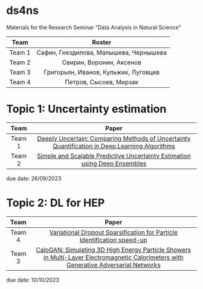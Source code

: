 # ds4ns
Materials for the Research Seminar "Data Analysis in Natural Science"


| Team  | Roster |
| :---: | :---: |
| Team 1  | Сафин, Гнездилова, Малышева, Чернышева |
| Team 2  | Свирин, Воронин, Аксенов  |
| Team 3  | Григорьян, Иванов, Кульжик, Луговцев  |
| Team 4  | Петров, Сысоев, Мирзак  |


# Topic 1: Uncertainty estimation #

| Team  | Paper |
| :---: | :---: |
| Team 1  | [Deeply Uncertain: Comparing Methods of Uncertainty Quantification in Deep Learning Algorithms](https://arxiv.org/abs/2004.10710) |
| Team 2  | [Simple and Scalable Predictive Uncertainty Estimation using Deep Ensembles](https://arxiv.org/abs/1612.01474)  |

due date: 26/09/2023


# Topic 2: DL for HEP #

| Team  | Paper |
| :---: | :---: |
| Team 4  | [Variational Dropout Sparsification for Particle Identification speed-up](https://iopscience.iop.org/article/10.1088/1742-6596/1525/1/012099) |
| Team 3  | [CaloGAN: Simulating 3D High Energy Particle Showers in Multi-Layer Electromagnetic Calorimeters with Generative Adversarial Networks](https://arxiv.org/pdf/1712.10321.pdf)  |

due date: 10/10/2023
